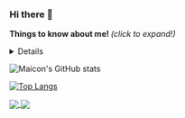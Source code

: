 ### Hi there 👋

<sumary> <b> Things to know about me! </b> <i>(click to expand!)</i> </sumary>
<details>
- 🔭 I’m currently working on a portfolio<br>
- 🌱 I’m currently learning data science<br>
- 👯 I’m looking to collaborate on open source projects<br>
- 🤔 I’m looking for help with machine learning<br>
- 💬 Ask me about Python<br>
- 📫 How to reach me: Linkedin<br> 
- 😄 Pronouns: He/his<br>
- ⚡ Fun fact: I have an eight years old cat.<br>
</details>

![Maicon's GitHub stats](https://github-readme-stats.vercel.app/api?username=maiconwa&theme=dark&show_icons=true)

[![Top Langs](https://github-readme-stats.vercel.app/api/top-langs/?username=maiconwa&layout=compact)](https://github.com/maiconwa/github-readme-stats)



<a href="https://github.com/maiconwa/github-readme-stats">
  <img align="center" src="https://github-readme-stats.vercel.app/api/pin/?username=maiconwa&repo=github-readme-stats" />
</a>
<a href="https://github.com/maiconwa/convoychat">
  <img align="center" src="https://github-readme-stats.vercel.app/api/pin/?username=maiconwa&repo=convoychat" />
</a>
